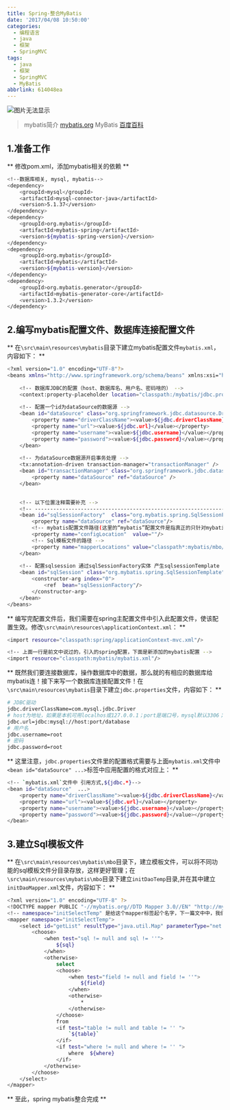 ```yaml
---
title: Spring-整合MyBatis
date: '2017/04/08 10:50:00'
categories:
  - 编程语言
  - java
  - 框架
  - SpringMVC
tags:
  - java
  - 框架
  - SpringMVC
  - MyBatis
abbrlink: 614048ea
---
```

![图片无法显示](spring.jpg)
> mybatis简介 [mybatis.org](http://www.mybatis.org/mybatis-3/zh/ "mybatis.org")
> MyBatis [百度百科](http://baike.baidu.com/link?url=FDonLHL0N0Cg9ZscQYpJxEcAfxE7G7Nh3RM7UNdewR_lsh6UcTyf2uoxurvwmMWSrDhYwWdfJY7X0LVBGLLLja "百度百科")

<!-- more -->

1.准备工作
---------------------------
** 修改pom.xml，添加mybatis相关的依赖 **
```bash
<!--数据库相关, mysql, mybatis-->
<dependency>
    <groupId>mysql</groupId>
    <artifactId>mysql-connector-java</artifactId>
    <version>5.1.37</version>
</dependency>
<dependency>
    <groupId>org.mybatis</groupId>
    <artifactId>mybatis-spring</artifactId>
    <version>${mybatis-spring-version}</version>
</dependency>
<dependency>
    <groupId>org.mybatis</groupId>
    <artifactId>mybatis</artifactId>
    <version>${mybatis-version}</version>
</dependency>
<dependency>
    <groupId>org.mybatis.generator</groupId>
    <artifactId>mybatis-generator-core</artifactId>
    <version>1.3.2</version>
</dependency>
```

2.编写mybatis配置文件、数据库连接配置文件
---------------------------
** 在`\src\main\resources\mybatis`目录下建立mybatis配置文件`mybatis.xml`，内容如下： **
```bash
<?xml version="1.0" encoding="UTF-8"?>
<beans xmlns="http://www.springframework.org/schema/beans" xmlns:xsi="http://www.w3.org/2001/XMLSchema-instance" xmlns:beans="http://www.springframework.org/schema/beans" xmlns:context="http://www.springframework.org/schema/context" default-autowire="byName" xmlns:tx="http://www.springframework.org/schema/tx" xsi:schemaLocation="http://www.springframework.org/schema/beans http://www.springframework.org/schema/beans/spring-beans.xsd http://www.springframework.org/schema/context http://www.springframework.org/schema/context/spring-context.xsd http://www.springframework.org/schema/tx http://www.springframework.org/schema/tx/spring-tx-4.1.xsd">
	
    <!-- 数据库JDBC的配置（host、数据库名、用户名、密码啥的） --> 
    <context:property-placeholder location="classpath:/mybatis/jdbc.properties" ignore-unresolvable="true"/>
    
    <!-- 配置一个id为dataSource的数据源 -->
    <bean id="dataSource" class="org.springframework.jdbc.datasource.DriverManagerDataSource">
        <property name="driverClassName"><value>${jdbc.driverClassName}</value></property>
        <property name="url"><value>${jdbc.url}</value></property>
        <property name="username"><value>${jdbc.username}</value></property>
        <property name="password"><value>${jdbc.password}</value></property>
    </bean>
        
    <!-- 为dataSource数据源开启事务处理 -->
    <tx:annotation-driven transaction-manager="transactionManager" />
    <bean id="transactionManager" class="org.springframework.jdbc.datasource.DataSourceTransactionManager">
        <property name="dataSource" ref="dataSource" />
    </bean> 
	

	<!-- 以下位置注释需要补充 -->
	<!-- ---------------------------------------------------------------------- -->
    <bean id="sqlSessionFactory"  class="org.mybatis.spring.SqlSessionFactoryBean">
        <property name="dataSource" ref="dataSource"/>
        <!-- mybatis配置文件路径(这里的“mybatis”配置文件是指真正的只针对mybatis的配置文件，与此文件不同，此文件是spring整合mybatis时的配置文件，实际属于spring的配置) -->
        <property name="configLocation"  value=""/>
        <!-- Sql模板文件的路径 -->
        <property name="mapperLocations" value="classpath*:mybatis/mbo/**/*.xml"/>
    </bean>
    
    <!-- 配置sqlsession 通过sqlSessionFactory实体 产生sqlsessionTemplate -->
    <bean id="sqlSession" class="org.mybatis.spring.SqlSessionTemplate">
        <constructor-arg index="0">
            <ref  bean="sqlSessionFactory"/>
        </constructor-arg>
    </bean>
</beans>

```
** 编写完配置文件后，我们需要在spring主配置文件中引入此配置文件，使该配置生效。修改`\src\main\resources\applicationContext.xml`： **
```bash
<import resource="classpath:spring/applicationContext-mvc.xml"/>

<!-- 上面一行是前文中说过的，引入的spring配置，下面是新添加的mybatis配置 -->
<import resource="classpath:mybatis/mybatis.xml"/>
```
** 既然我们要连接数据库，操作数据库中的数据，那么就的有相应的数据库给mybatis连！接下来写一个数据库连接配置文件！在`\src\main\resources\mybatis`目录下建立`jdbc.properties`文件，内容如下： **
```bash
# JDBC驱动
jdbc.driverClassName=com.mysql.jdbc.Driver  
# host为地址，如果是本机可用localhos或127.0.0.1；port是端口号，mysql默认3306；database是要连接的数据库
jdbc.url=jdbc:mysql://host:port/database
# 用户名
jdbc.username=root  
# 密码
jdbc.password=root
```
** 这里注意，`jdbc.properties`文件里的配置格式需要与上面`mybatis.xml`文件中`<bean id="dataSource" ...>`标签中应用配置的格式对应上：  **
```bash
<!-- `mybatis.xml`文件中 引用方式,${jdbc.*}-->
<bean id="dataSource"  ...>
    <property name="driverClassName"><value>${jdbc.driverClassName}</value></property>
    <property name="url"><value>${jdbc.url}</value></property>
    <property name="username"><value>${jdbc.username}</value></property>
    <property name="password"><value>${jdbc.password}</value></property>
</bean>
```

3.建立Sql模板文件
----------------------------------
** 在`\src\main\resources\mybatis\mbo`目录下，建立模板文件，可以将不同功能的sql模板文件分目录存放，这样更好管理；在`\src\main\resources\mybatis\mbo`目录下建立`initDaoTemp`目录,并在其中建立`initDaoMapper.xml`文件，内容如下： **
```bash
<?xml version="1.0" encoding="UTF-8" ?>    
<!DOCTYPE mapper PUBLIC "-//mybatis.org//DTD Mapper 3.0//EN" "http://mybatis.org/dtd/mybatis-3-mapper.dtd">
<!-- namespace="initSelectTemp" 是给这个mapper标签起个名字，下一篇文中中，我们将利用这个名字引用这个mapper中的模板，进行数据库读取操作 -->
<mapper namespace="initSelectTemp">	
    <select id="getList" resultType="java.util.Map" parameterType="net.sf.json.JSONObject" >
        <choose>
            <when test="sql != null and sql != ''">
                ${sql}
            </when>
            <otherwise>
                select 
                <choose>
                    <when test="field != null and field != ''">
                        ${field}
                    </when>
                    <otherwise>
                        *
                    </otherwise>
                </choose>	
                from 
                <if test="table != null and table != '' ">
                    `${table}`
                </if>
                <if test="where != null and where != '' ">
                    where  ${where} 
                </if>
            </otherwise>
        </choose>
    </select>
</mapper>
```
** 至此，spring mybatis整合完成 **
